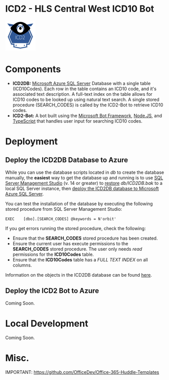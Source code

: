 # ICD2 - HLS Central West ICD10 Bot

![alt text](ICD296x96.png "ICD2 Bot!") 

# Components

* **ICD2DB:** [Microsoft Azure SQL Server][azsql] Database with a single table (ICD10Codes). Each row in the table contains an ICD10 code, and it's associated text description. A full-text index on the table allows for ICD10 codes to be looked up using natural text search. A single stored procedure (SEARCH_CODES) is called by the ICD2-Bot to retrieve ICD10 codes.
* **ICD2-Bot:** A bot built using the [Microsoft Bot Framework][msbf], [Node.JS][node], and [TypeScript][ts] that handles user input for searching ICD10 codes.

# Deployment

## Deploy the ICD2DB Database to Azure

While you can use the database scripts located in *db* to create the database manually, the **easiest** way to get the database up and running is to use [SQL Server Management Studio][11] (v. 14 or greater) to [restore][12] *db/ICD2DB.bak* to a local SQL Server instance, then [deploy the ICD2DB database to Microsoft Azure SQL Server][azsqldeploy]. 

You can test the installation of the database by executing the following stored procedure from SQL Server Management Studio:

```
EXEC	[dbo].[SEARCH_CODES] @keywords = N'orbit'
```

If you get errors running the stored procedure, check the following:

* Ensure that the **SEARCH_CODES** stored procedure has been created.
* Ensure the current user has execute permissions to the **SEARCH_CODES** stored procedure. The user only needs *read* permissions for the **ICD10Codes** table.
* Ensure that the **ICD10Codes** table has a *FULL TEXT INDEX* on all columns.

Information on the objects in the ICD2DB database can be found [here](DATABASE.md).

## Deploy the ICD2 Bot to Azure

Coming Soon.

# Local Development

Coming Soon.

# Misc.

IMPORTANT: https://github.com/OfficeDev/Office-365-Huddle-Templates



[1]: https://www.npmjs.com/package/restify
[2]: https://github.com/microsoft/botframework-emulator
[3]: https://aka.ms/botframework-emulator
[4]: https://docs.microsoft.com/en-us/azure/bot-service/bot-builder-howto-v4-state?view=azure-bot-service-4.0&tabs=js
[5]: https://github.com/microsoft/botbuilder-tools
[6]: https://docs.microsoft.com/en-us/azure/bot-service/bot-service-overview-introduction?view=azure-bot-service-4.0
[7]: https://docs.microsoft.com/en-us/azure/bot-service/bot-builder-storage-concept?view=azure-bot-service-4.0
[8]: https://docs.microsoft.com/en-us/azure/bot-service/bot-builder-howto-v4-storage?view=azure-bot-service-4.0&tabs=jsechoproperty%2Ccsetagoverwrite%2Ccsetag
[9]: https://docs.microsoft.com/en-us/azure/bot-service/bot-builder-howto-v4-state?view=azure-bot-service-4.0&tabs=js
[msbf]: https://dev.botframework.com
[11]: https://docs.microsoft.com/en-us/sql/ssms/download-sql-server-management-studio-ssms?tview=sql-server-2017
[12]: https://docs.microsoft.com/en-us/sql/relational-databases/backup-restore/restore-a-database-backup-using-ssms?view=sql-server-2017
[azsqldeploy]: https://docs.microsoft.com/en-us/azure/sql-database/sql-database-cloud-migrate
[node]: https://nodejs.org/en/
[ts]: https://www.typescriptlang.org/
[azsql]: https://azure.microsoft.com/en-us/services/sql-database/